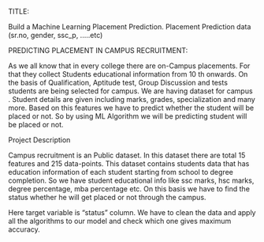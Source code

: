 TITLE:

Build a Machine Learning Placement Prediction. Placement Prediction data (sr.no, gender, ssc_p, .....etc)


PREDICTING PLACEMENT IN CAMPUS RECRUITMENT:

As we all know that in every college there are on-Campus placements. For that they collect Students educational information from 10 th onwards. On the basis of Qualification, Aptitude test, Group Discussion and tests students are being selected for campus. We are having dataset for campus . Student details are given including marks, grades, specialization and many more.
Based on this features we have to predict whether the student will be placed or not. So by using ML Algorithm we will be predicting student will be placed or not.


Project Description

Campus recruitment is an Public dataset. In this dataset there are total 15 features and 215 data-points. This dataset contains students data that has education information of each student starting from school to degree completion.
So we have student educational info like ssc marks, hsc marks, degree percentage, mba percentage etc. On this basis we have to find the status whether he will get placed or not through the campus.

Here target variable is “status” column. We have to clean the data and apply all the algorithms to our model and check which one gives maximum accuracy.
